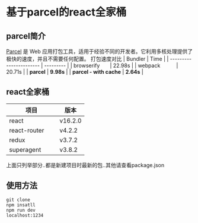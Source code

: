 # 基于parcel的react全家桶

## parcel简介
[Parcel](https://parceljs.org/) 是 Web 应用打包工具，适用于经验不同的开发者。它利用多核处理提供了极快的速度，并且不需要任何配置。
打包速度对比
| Bundler                 | Time      |
| ----------------------- | --------- |
| browserify              | 22.98s    |
| webpack                 | 20.71s    |
| **parcel**              | **9.98s** |
| **parcel - with cache** | **2.64s** |

## react全家桶
| 项目                | 版本      |
| ------------------ | --------- |
| react              | v16.2.0   |
| react-router       | v4.2.2    |
| redux              | v3.7.2    |
| superagent         | v3.8.2    |
上面只列举部分..都是新建项目时最新的包..其他请查看package.json

## 使用方法
```
git clone
npm insatll
npm run dev
localhost:1234
```
